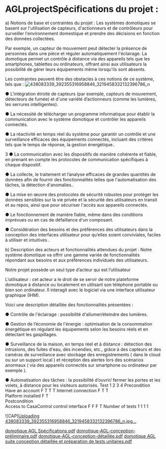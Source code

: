 # AGLprojectSpécifications du projet :
a) Notions de base et contraintes du projet :
Les systèmes domotiques se basent sur l'utilisation de capteurs, d'actionneurs et de
contrôleurs pour surveiller l'environnement domestique et prendre des décisions en fonction
des données collectées.

Par exemple, un capteur de mouvement peut détecter la présence de personnes dans une
pièce et réguler automatiquement l'éclairage.
La domotique permet un contrôle à distance via des appareils tels que les smartphones,
tablettes ou ordinateurs, offrant ainsi aux utilisateurs la possibilité de gérer leurs
équipements même lorsqu'ils sont absents.

Les contraintes peuvent être des obstacles à ces notions de ce système, tels que :
![438083339_392355316958846_3219458332132396786_n](https://github.com/nouhabennasr/AGLproject/assets/168307999/1d36b64e-5135-4ef1-9030-1fe005588f32)

● L’intégration étroite de capteurs (par exemple, capteurs de mouvement,
détecteurs de fumée) et d'une variété d’actionneurs (comme les lumières, les
serrures intelligentes).

● La nécessité de télécharger un programme informatique pour établir la
communication avec le système domotique et contrôler les appareils
connectés.

● La réactivité en temps réel du système pour garantir un contrôle et une
surveillance efficaces des équipements connectés, incluant des critères tels
que le temps de réponse, la gestion énergétique..

3
● La communication avec les dispositifs de manière cohérente et fiable, en
prenant en compte les protocoles de communication spécifiques à chaque
dispositif.

● La collecte, le traitement et l’analyse efficaces de grandes quantités de
données afin de fournir des fonctionnalités telles que l'automatisation des
tâches, la détection d'anomalies..

● La mise en œuvre des protocoles de sécurité robustes pour protéger les
données sensibles sur la vie privée et la sécurité des utilisateurs en transit et
au repos, ainsi que pour sécuriser l'accès aux appareils connectés.

● Le fonctionnement de manière fiable, même dans des conditions imprévues
ou en cas de défaillance d'un composant.

● Considération des besoins et des préférences des utilisateurs dans la
conception des interfaces utilisateur pour qu’elles soient conviviales, faciles à
utiliser et intuitives .

b) Description des acteurs et fonctionnalités attendues du projet :
Notre système domotique va offrir une gamme variée de fonctionnalités répondant aux
besoins et aux préférences individuels des utilisateurs.

Notre projet possède un seul type d’acteur qui est l’utilisateur


L’utilisateur : cet acteur a le droit de se servir de notre plateforme domotique à distance ou
localement en utilisant son téléphone portable ou bien son ordinateur. Il interagit avec le
logiciel via une interface utilisateur graphique (IHM).

Voici une description détaillée des fonctionnalités présentées :

● Contrôle de l'éclairage : possibilité d'allumer/éteindre des lumières.

● Gestion de l’économie de l'énergie : optimisation de la consommation énergétique en
régulant les équipements selon les besoins réels et en détectant les gaspillages.

● Surveillance de la maison, en temps réel et à distance : détection des intrusions, des
fuites d'eau, des incendies, etc., grâce à des capteurs et des caméras de surveillance
avec stockage des enregistrements ( dans le cloud ou sur un support local ) et
réception des alertes lors des scénarios anormaux ( via des appareils connectés sur
smartphone ou ordinateur par exemple ).

● Automatisation des tâches : la possibilité d’ouvrir/ fermer les portes et les volets, à
distance pour les visiteurs autorisés.
Test	1	2	3	4
Precondition				
Have an account	F	T	T	T
Internet connection	F	T	T	
Platform installed	F	T		
Postcondition				
Access to CasaControl control interface	F	F	F	T
Number of tests	1	1	1	1

![CAP][Uploading 438083339_392355316958846_3219458332132396786_n.jpg…]()


[domotique AGL Spécifications.pdf](https://github.com/nouhabennasr/AGLproject/files/15146254/domotique.AGL.Specifications.pdf)
[domotique-AGL-conception-préliminaire.pdf](https://github.com/nouhabennasr/AGLproject/files/15146264/domotique-AGL-conception-preliminaire.pdf)
[domotique-AGL-conception-détaillée.pdf](https://github.com/nouhabennasr/AGLproject/files/15146265/domotique-AGL-conception-detaillee.pdf)
[domotique AGL suite conception détaillée et préparation de tests unitaires.pdf](https://github.com/nouhabennasr/AGLproject/files/15146268/domotique.AGL.suite.conception.detaillee.et.preparation.de.tests.unitaires.pdf)
